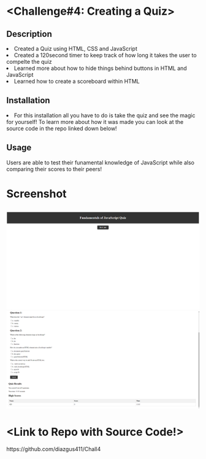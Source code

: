 # <Challenge#4: Creating a Quiz>

## Description
<li>Created a Quiz using HTML, CSS and JavaScript
<li>Created a 120second timer to keep track of how long it takes the user to compelte the quiz
<li>Learned more about how to hide things behind buttons in HTML and JavaScript
<li>Learned how to create a scoreboard within HTML

## Installation

<li>For this installation all you have to do is take the quiz and see the magic for yourself! To learn more about how it was made you can look at the source code in the repo linked down below!

## Usage

<p> Users are able to test their funamental knowledge of JavaScript while also comparing their scores to their peers!

# Screenshot 
![alt text](./Assets/Challenge4.png)
![alt text](./Assets/Challenge4.2.png)
---
# <Link to Repo with Source Code!>
<p>https://github.com/diazgus411/Chall4
